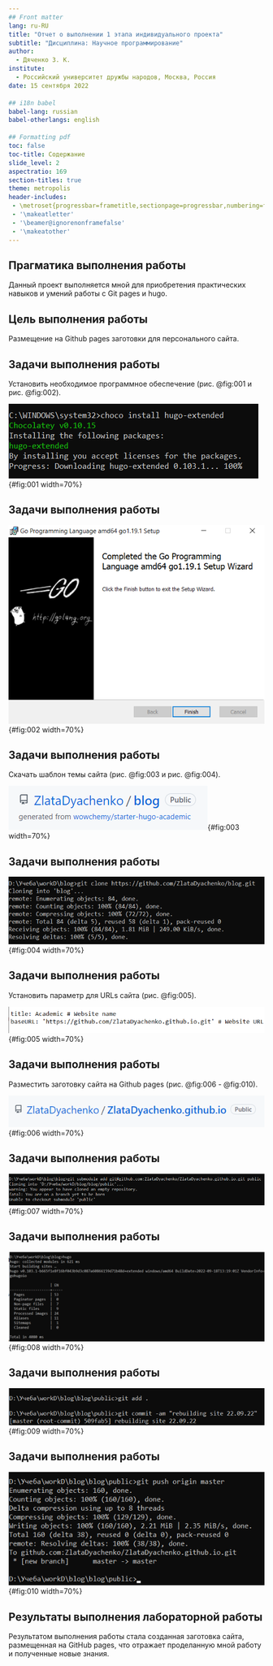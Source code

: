 ```yaml
---
## Front matter
lang: ru-RU
title: "Отчет о выполнении 1 этапа индивидуального проекта"
subtitle: "Дисциплина: Научное программирование"
author:
  - Дяченко З. К.
institute:
  - Российский университет дружбы народов, Москва, Россия
date: 15 сентября 2022

## i18n babel
babel-lang: russian
babel-otherlangs: english

## Formatting pdf
toc: false
toc-title: Содержание
slide_level: 2
aspectratio: 169
section-titles: true
theme: metropolis
header-includes:
 - \metroset{progressbar=frametitle,sectionpage=progressbar,numbering=fraction}
 - '\makeatletter'
 - '\beamer@ignorenonframefalse'
 - '\makeatother'
---
```


## Прагматика выполнения работы

Данный проект выполняется мной для приобретения практических навыков и умений работы с Git pages и hugo.

## Цель выполнения работы

Размещение на Github pages заготовки для персонального сайта.

## Задачи выполнения работы

Установить необходимое программное обеспечение (рис. @fig:001 и рис. @fig:002).

![Установка hugo](images/1.png){#fig:001 width=70%}

## Задачи выполнения работы

![Установка GO](images/5.png){#fig:002 width=70%}

## Задачи выполнения работы

Скачать шаблон темы сайта (рис. @fig:003 и рис. @fig:004).

![Скаченный шаблон на git](images/2.png){#fig:003 width=70%}

## Задачи выполнения работы

![Копирование в локальный каталог](images/4.png){#fig:004 width=70%}   

## Задачи выполнения работы

Установить параметр для URLs сайта (рис. @fig:005).   

![Замена baseURL](images/9.png){#fig:005 width=70%}

## Задачи выполнения работы

Разместить заготовку сайта на Github pages (рис. @fig:006 - @fig:010).

![Новый репозиторий](images/7.png){#fig:006 width=70%}

## Задачи выполнения работы

![Создание подмодуля](images/8.png){#fig:007 width=70%}

## Задачи выполнения работы

![Генерация проекта](images/10.png){#fig:008 width=70%}

## Задачи выполнения работы

![Фиксация изменений](images/11.png){#fig:009 width=70%}

## Задачи выполнения работы

![Отправка на GitHub](images/12.png){#fig:010 width=70%}

## Результаты выполнения лабораторной работы

Результатом выполнения работы стала созданная заготовка сайта, размещенная на GitHub pages, что отражает проделанную мной работу и полученные новые знания.
